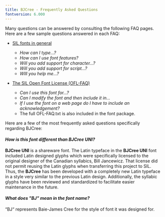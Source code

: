 ```yaml
---
title: BJCree - Frequently Asked Questions
fontversion: 6.000
---
```


Many questions can be answered by consulting the following FAQ pages. Here are a few sample questions answered in each FAQ:

- [SIL fonts in general](http://software.sil.org/fonts/faq)
    - *How can I type...?*
    - *How can I use font features?*
    - *Will you add support for character...?*
    - *Will you add support for script...?*
    - *WIll you help me...?*

- [The SIL Open Font License (OFL-FAQ)](https://openfontlicense.org/ofl-faq/)
    - *Can I use this font for...?*
    - *Can I modify the font and then include it in...*
    - *If I use the font on a web page do I have to include an acknowledgement?*
    - The full OFL-FAQ.txt is also included in the font package.

Here are a few of the most frequently asked questions specifically regarding BJCree:

#### *How is this font different than BJCree UNI?*

**BJCree UNI** is a shareware font. The Latin typeface in the **BJCree UNI** font included Latin designed glyphs which were specifically licensed to the original designer of the Canadian syllabics, Bill Jancewicz. That license did not permit reusing the Latin glyphs when transferring this project to SIL. Thus, the **BJCree** has been developed with a completely new Latin typeface in a style very similar to the previous Latin design. Additionally, the syllabic glyphs have been reviewed and standardized to facilitate easier maintenance in the future.

#### *What does "BJ" mean in the font name?*

&#x201C;BJ&#x201C; represents Baie-James Cree for the style of font it was designed for.
